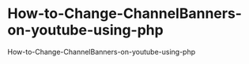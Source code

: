 # How-to-Change-ChannelBanners-on-youtube-using-php
How-to-Change-ChannelBanners-on-youtube-using-php
